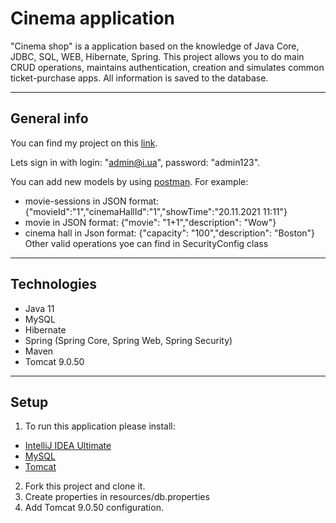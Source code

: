 # Сinema application
"Cinema shop" is a application based on the knowledge of Java Core, JDBC, SQL, WEB, Hibernate, Spring. This project allows you to do main CRUD operations, maintains authentication, creation and simulates common ticket-purchase apps. All information is saved to the database. 
____
## General info
You can find my project on this [link](http://cinemashop.herokuapp.com/login).

Lets sign in with login: "admin@i.ua", password: "admin123".

You can add new models by using [postman](https://www.postman.com/). For example:
* movie-sessions in JSON format: {"movieId":"1","cinemaHallId":"1","showTime":"20.11.2021 11:11"}
* movie in JSON format: {"movie": "1+1","description": "Wow"}
* cinema hall in Json format: {"capacity": "100","description": "Boston"}
Other valid operations yoe can find in SecurityConfig class
____
## Technologies
* Java 11
* MySQL
* Hibernate
* Spring (Spring Core, Spring Web, Spring Security)
* Maven
* Tomcat 9.0.50
____

## Setup
1) To run this application please install:
* [IntelliJ IDEA Ultimate](https://www.jetbrains.com/lp/intellij-frameworks/)
* [MySQL](https://www.softportal.com/software-65-mysql.html)
* [Tomcat](https://archive.apache.org/dist/tomcat/tomcat-9/v9.0.50/bin/)
2) Fork this project and clone it. 
3) Create properties in resources/db.properties 
4) Add Tomcat 9.0.50 configuration.
